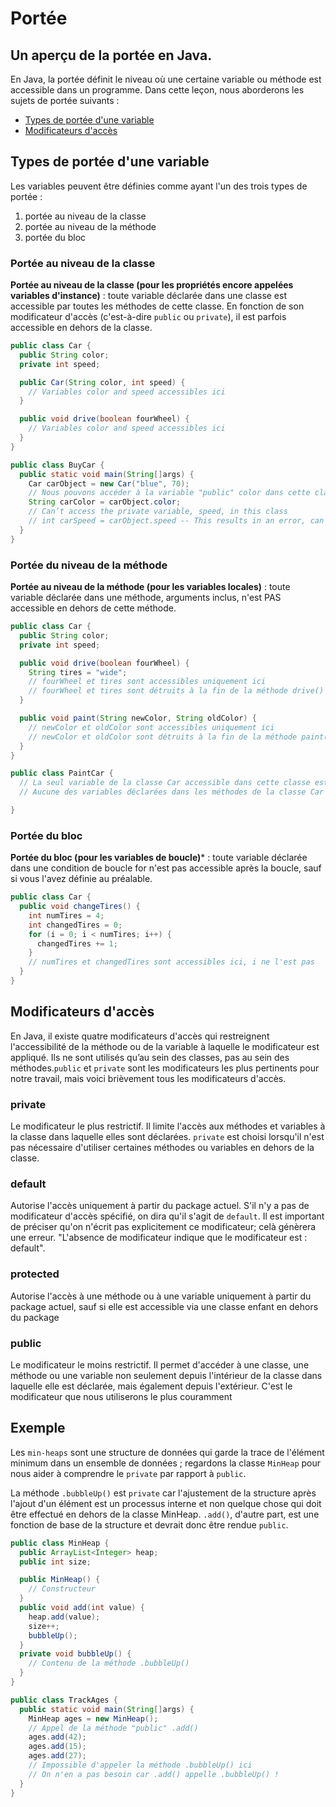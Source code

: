 # Portée

## Un aperçu de la portée en Java.

En Java, la portée définit le niveau où une certaine variable ou méthode est accessible dans un programme. Dans cette leçon, nous aborderons les sujets de portée suivants :

- [Types de portée d'une variable](#link1)
- [Modificateurs d'accès](#link2)

## <a id=link1></a>Types de portée d'une variable

Les variables peuvent être définies comme ayant l'un des trois types de portée :

1. portée au niveau de la classe
2. portée au niveau de la méthode
3. portée du bloc

### Portée au niveau de la classe

**Portée au niveau de la classe (pour les propriétés encore appelées variables d'instance)** : toute variable déclarée dans une classe est accessible par toutes les méthodes de cette classe. En fonction de son modificateur d'accès (c'est-à-dire `public` ou `private`), il est parfois accessible en dehors de la classe.

```java
public class Car {
  public String color;
  private int speed;

  public Car(String color, int speed) {
    // Variables color and speed accessibles ici
  }

  public void drive(boolean fourWheel) {
    // Variables color and speed accessibles ici
  }
}

public class BuyCar {
  public static void main(String[]args) {
    Car carObject = new Car("blue", 70);
    // Nous pouvons accéder à la variable "public" color dans cette classe
    String carColor = carObject.color;
    // Can’t access the private variable, speed, in this class
    // int carSpeed = carObject.speed -- This results in an error, can’t access speed here
  }
}
```

### Portée du niveau de la méthode

**Portée au niveau de la méthode (pour les variables locales)** : toute variable déclarée dans une méthode, arguments inclus, n'est PAS accessible en dehors de cette méthode.


```java
public class Car {
  public String color;
  private int speed;

  public void drive(boolean fourWheel) {
    String tires = "wide";
    // fourWheel et tires sont accessibles uniquement ici
    // fourWheel et tires sont détruits à la fin de la méthode drive()
  }

  public void paint(String newColor, String oldColor) {
    // newColor et oldColor sont accessibles uniquement ici
    // newColor et oldColor sont détruits à la fin de la méthode paint()
  }
}

public class PaintCar {
  // La seul variable de la classe Car accessible dans cette classe est "color"
  // Aucune des variables déclarées dans les méthodes de la classe Car n'est accessible ici

}
```

### Portée du bloc

**Portée du bloc (pour les variables de boucle)*** : toute variable déclarée dans une condition de boucle for n'est pas accessible après la boucle, sauf si vous l'avez définie au préalable.

```java
public class Car {
  public void changeTires() {
    int numTires = 4;
    int changedTires = 0;
    for (i = 0; i < numTires; i++) {
      changedTires += 1;
    }
    // numTires et changedTires sont accessibles ici, i ne l'est pas
  }
}
```

## <a id=link2></a>Modificateurs d'accès

En Java, il existe quatre modificateurs d'accès qui restreignent l'accessibilité de la méthode ou de la variable à laquelle le modificateur est appliqué. Ils ne sont utilisés qu’au sein des classes, pas au sein des méthodes.`public` et `private` sont les modificateurs les plus pertinents pour notre travail, mais voici brièvement tous les modificateurs d'accès.

### private

Le modificateur le plus restrictif. Il limite l'accès aux méthodes et variables à la classe dans laquelle elles sont déclarées. `private` est choisi lorsqu'il n'est pas nécessaire d'utiliser certaines méthodes ou variables en dehors de la classe.

### default

Autorise l'accès uniquement à partir du package actuel. S'il n'y a pas de modificateur d'accès spécifié, on dira qu'il s'agit de `default`. Il est important de préciser qu'on n'écrit pas explicitement ce modificateur; celà génèrera une erreur. "L'absence de modificateur indique que le modificateur est : default".

### protected

Autorise l'accès à une méthode ou à une variable uniquement à partir du package actuel, sauf si elle est accessible via une classe enfant en dehors du package

### public

Le modificateur le moins restrictif. Il permet d'accéder à une classe, une méthode ou une variable non seulement depuis l'intérieur de la classe dans laquelle elle est déclarée, mais également depuis l'extérieur. C'est le modificateur que nous utiliserons le plus couramment


## Exemple

Les `min-heaps` sont une structure de données qui garde la trace de l'élément minimum dans un ensemble de données ; regardons la classe `MinHeap` pour nous aider à comprendre le `private` par rapport à `public`.

La méthode `.bubbleUp()` est `private` car l'ajustement de la structure après l'ajout d'un élément est un processus interne et non quelque chose qui doit être effectué en dehors de la classe MinHeap. `.add()`, d'autre part, est une fonction de base de la structure et devrait donc être rendue `public`.

```java
public class MinHeap {
  public ArrayList<Integer> heap;
  public int size;

  public MinHeap() {
    // Constructeur
  }
  public void add(int value) {
    heap.add(value);
    size++;
    bubbleUp();
  }
  private void bubbleUp() {
    // Contenu de la méthode .bubbleUp()
  }
}

public class TrackAges {
  public static void main(String[]args) {
    MinHeap ages = new MinHeap();
    // Appel de la méthode "public" .add()
    ages.add(42);
    ages.add(15);
    ages.add(27);
    // Impossible d'appeler la méthode .bubbleUp() ici
    // On n'en a pas besoin car .add() appelle .bubbleUp() !
  }
}
```

